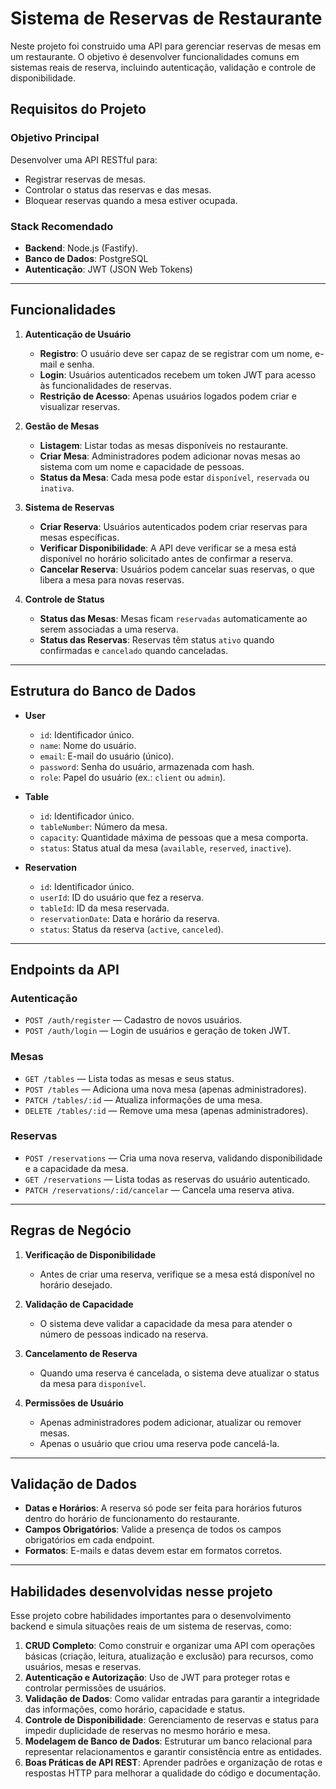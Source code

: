 # Sistema de Reservas de Restaurante

Neste projeto foi construido uma API para gerenciar reservas de mesas em um restaurante. O objetivo é desenvolver funcionalidades comuns em sistemas reais de reserva, incluindo autenticação, validação e controle de disponibilidade. 

## Requisitos do Projeto

### Objetivo Principal
Desenvolver uma API RESTful para:
- Registrar reservas de mesas.
- Controlar o status das reservas e das mesas.
- Bloquear reservas quando a mesa estiver ocupada.

### Stack Recomendado
- **Backend**: Node.js (Fastify).
- **Banco de Dados**: PostgreSQL
- **Autenticação**: JWT (JSON Web Tokens)

---

## Funcionalidades

1. **Autenticação de Usuário**
   - **Registro**: O usuário deve ser capaz de se registrar com um nome, e-mail e senha.
   - **Login**: Usuários autenticados recebem um token JWT para acesso às funcionalidades de reservas.
   - **Restrição de Acesso**: Apenas usuários logados podem criar e visualizar reservas.

2. **Gestão de Mesas**
   - **Listagem**: Listar todas as mesas disponíveis no restaurante.
   - **Criar Mesa**: Administradores podem adicionar novas mesas ao sistema com um nome e capacidade de pessoas.
   - **Status da Mesa**: Cada mesa pode estar `disponível`, `reservada` ou `inativa`.

3. **Sistema de Reservas**
   - **Criar Reserva**: Usuários autenticados podem criar reservas para mesas específicas.
   - **Verificar Disponibilidade**: A API deve verificar se a mesa está disponível no horário solicitado antes de confirmar a reserva.
   - **Cancelar Reserva**: Usuários podem cancelar suas reservas, o que libera a mesa para novas reservas.

4. **Controle de Status**
   - **Status das Mesas**: Mesas ficam `reservadas` automaticamente ao serem associadas a uma reserva.
   - **Status das Reservas**: Reservas têm status `ativo` quando confirmadas e `cancelado` quando canceladas.

---

## Estrutura do Banco de Dados

- **User**
    - `id`: Identificador único.
    - `name`: Nome do usuário.
    - `email`: E-mail do usuário (único).
    - `password`: Senha do usuário, armazenada com hash.
    - `role`: Papel do usuário (ex.: `client` ou `admin`).

- **Table**
    - `id`: Identificador único.
    - `tableNumber`: Número da mesa.
    - `capacity`: Quantidade máxima de pessoas que a mesa comporta.
    - `status`: Status atual da mesa (`available`, `reserved`, `inactive`).

- **Reservation**
    - `id`: Identificador único.
    - `userId`: ID do usuário que fez a reserva.
    - `tableId`: ID da mesa reservada.
    - `reservationDate`: Data e horário da reserva.
    - `status`: Status da reserva (`active`, `canceled`).

---

## Endpoints da API

### Autenticação
- `POST /auth/register` — Cadastro de novos usuários.
- `POST /auth/login` — Login de usuários e geração de token JWT.

### Mesas
- `GET /tables` — Lista todas as mesas e seus status.
- `POST /tables` — Adiciona uma nova mesa (apenas administradores).
- `PATCH /tables/:id` — Atualiza informações de uma mesa.
- `DELETE /tables/:id` — Remove uma mesa (apenas administradores).

### Reservas
- `POST /reservations` — Cria uma nova reserva, validando disponibilidade e a capacidade da mesa.
- `GET /reservations` — Lista todas as reservas do usuário autenticado.
- `PATCH /reservations/:id/cancelar` — Cancela uma reserva ativa.

---

## Regras de Negócio

1. **Verificação de Disponibilidade**
   - Antes de criar uma reserva, verifique se a mesa está disponível no horário desejado.

2. **Validação de Capacidade**
   - O sistema deve validar a capacidade da mesa para atender o número de pessoas indicado na reserva.

3. **Cancelamento de Reserva**
   - Quando uma reserva é cancelada, o sistema deve atualizar o status da mesa para `disponível`.

4. **Permissões de Usuário**
   - Apenas administradores podem adicionar, atualizar ou remover mesas.
   - Apenas o usuário que criou uma reserva pode cancelá-la.

---

## Validação de Dados

- **Datas e Horários**: A reserva só pode ser feita para horários futuros dentro do horário de funcionamento do restaurante.
- **Campos Obrigatórios**: Valide a presença de todos os campos obrigatórios em cada endpoint.
- **Formatos**: E-mails e datas devem estar em formatos corretos.

---

## Habilidades desenvolvidas nesse projeto

Esse projeto cobre habilidades importantes para o desenvolvimento backend e simula situações reais de um sistema de reservas, como:

1. **CRUD Completo**: Como construir e organizar uma API com operações básicas (criação, leitura, atualização e exclusão) para recursos, como usuários, mesas e reservas.
2. **Autenticação e Autorização**: Uso de JWT para proteger rotas e controlar permissões de usuários.
3. **Validação de Dados**: Como validar entradas para garantir a integridade das informações, como horário, capacidade e status.
4. **Controle de Disponibilidade**: Gerenciamento de reservas e status para impedir duplicidade de reservas no mesmo horário e mesa.
5. **Modelagem de Banco de Dados**: Estruturar um banco relacional para representar relacionamentos e garantir consistência entre as entidades.
6. **Boas Práticas de API REST**: Aprender padrões e organização de rotas e respostas HTTP para melhorar a qualidade do código e documentação.